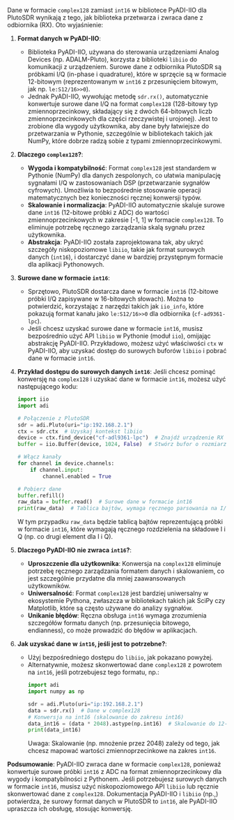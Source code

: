 Dane w formacie `complex128` zamiast `int16` w bibliotece PyADI-IIO dla PlutoSDR wynikają z tego, jak biblioteka przetwarza i zwraca dane z odbiornika (RX). Oto wyjaśnienie:

1. **Format danych w PyADI-IIO**:
   - Biblioteka PyADI-IIO, używana do sterowania urządzeniami Analog Devices (np. ADALM-Pluto), korzysta z biblioteki `libiio` do komunikacji z urządzeniem. Surowe dane z odbiornika PlutoSDR są próbkami I/Q (in-phase i quadrature), które w sprzęcie są w formacie 12-bitowym (reprezentowanym w `int16` z przesunięciem bitowym, jak np. `le:S12/16>>0`).
   - Jednak PyADI-IIO, wywołując metodę `sdr.rx()`, automatycznie konwertuje surowe dane I/Q na format `complex128` (128-bitowy typ zmiennoprzecinkowy, składający się z dwóch 64-bitowych liczb zmiennoprzecinkowych dla części rzeczywistej i urojonej). Jest to zrobione dla wygody użytkownika, aby dane były łatwiejsze do przetwarzania w Pythonie, szczególnie w bibliotekach takich jak NumPy, które dobrze radzą sobie z typami zmiennoprzecinkowymi.

2. **Dlaczego `complex128`?**:
   - **Wygoda i kompatybilność**: Format `complex128` jest standardem w Pythonie (NumPy) dla danych zespolonych, co ułatwia manipulację sygnałami I/Q w zastosowaniach DSP (przetwarzanie sygnałów cyfrowych). Umożliwia to bezpośrednie stosowanie operacji matematycznych bez konieczności ręcznej konwersji typów.
   - **Skalowanie i normalizacja**: PyADI-IIO automatycznie skaluje surowe dane `int16` (12-bitowe próbki z ADC) do wartości zmiennoprzecinkowych w zakresie [-1, 1] w formacie `complex128`. To eliminuje potrzebę ręcznego zarządzania skalą sygnału przez użytkownika.
   - **Abstrakcja**: PyADI-IIO została zaprojektowana tak, aby ukryć szczegóły niskopoziomowe `libiio`, takie jak format surowych danych (`int16`), i dostarczyć dane w bardziej przystępnym formacie dla aplikacji Pythonowych.

3. **Surowe dane w formacie `int16`**:
   - Sprzętowo, PlutoSDR dostarcza dane w formacie `int16` (12-bitowe próbki I/Q zapisywane w 16-bitowych słowach). Można to potwierdzić, korzystając z narzędzi takich jak `iio_info`, które pokazują format kanału jako `le:S12/16>>0` dla odbiornika (`cf-ad9361-lpc`).[](https://wiki.analog.com/resources/tools-software/linux-software/libiio/iio_readdev)
   - Jeśli chcesz uzyskać surowe dane w formacie `int16`, musisz bezpośrednio użyć API `libiio` w Pythonie (moduł `iio`), omijając abstrakcję PyADI-IIO. Przykładowo, możesz użyć właściwości `ctx` w PyADI-IIO, aby uzyskać dostęp do surowych buforów `libiio` i pobrać dane w formacie `int16`.

4. **Przykład dostępu do surowych danych `int16`**:
   Jeśli chcesz pominąć konwersję na `complex128` i uzyskać dane w formacie `int16`, możesz użyć następującego kodu:

   ```python
   import iio
   import adi

   # Połączenie z PlutoSDR
   sdr = adi.Pluto(uri="ip:192.168.2.1")
   ctx = sdr.ctx  # Uzyskaj kontekst libiio
   device = ctx.find_device("cf-adl9361-lpc")  # Znajdź urządzenie RX
   buffer = iio.Buffer(device, 1024, False)  # Stwórz bufor o rozmiarze 1024 próbek

   # Włącz kanały
   for channel in device.channels:
       if channel.input:
           channel.enabled = True

   # Pobierz dane
   buffer.refill()
   raw_data = buffer.read()  # Surowe dane w formacie int16
   print(raw_data)  # Tablica bajtów, wymaga ręcznego parsowania na I/Q
   ```

   W tym przypadku `raw_data` będzie tablicą bajtów reprezentującą próbki w formacie `int16`, które wymagają ręcznego rozdzielenia na składowe I i Q (np. co drugi element dla I i Q).

5. **Dlaczego PyADI-IIO nie zwraca `int16`?**:
   - **Uproszczenie dla użytkownika**: Konwersja na `complex128` eliminuje potrzebę ręcznego zarządzania formatem danych i skalowaniem, co jest szczególnie przydatne dla mniej zaawansowanych użytkowników.
   - **Uniwersalność**: Format `complex128` jest bardziej uniwersalny w ekosystemie Pythona, zwłaszcza w bibliotekach takich jak SciPy czy Matplotlib, które są często używane do analizy sygnałów.
   - **Unikanie błędów**: Ręczna obsługa `int16` wymaga zrozumienia szczegółów formatu danych (np. przesunięcia bitowego, endianness), co może prowadzić do błędów w aplikacjach.

6. **Jak uzyskać dane w `int16`, jeśli jest to potrzebne?**:
   - Użyj bezpośredniego dostępu do `libiio`, jak pokazano powyżej.
   - Alternatywnie, możesz skonwertować dane `complex128` z powrotem na `int16`, jeśli potrzebujesz tego formatu, np.:
     ```python
     import adi
     import numpy as np

     sdr = adi.Pluto(uri="ip:192.168.2.1")
     data = sdr.rx()  # Dane w complex128
     # Konwersja na int16 (skalowanie do zakresu int16)
     data_int16 = (data * 2048).astype(np.int16)  # Skalowanie do 12-bitowego zakresu
     print(data_int16)
     ```
     Uwaga: Skalowanie (np. mnożenie przez 2048) zależy od tego, jak chcesz mapować wartości zmiennoprzecinkowe na zakres `int16`.

**Podsumowanie**:
PyADI-IIO zwraca dane w formacie `complex128`, ponieważ konwertuje surowe próbki `int16` z ADC na format zmiennoprzecinkowy dla wygody i kompatybilności z Pythonem. Jeśli potrzebujesz surowych danych w formacie `int16`, musisz użyć niskopoziomowego API `libiio` lub ręcznie skonwertować dane z `complex128`. Dokumentacja PyADI-IIO i `libiio` (np.,) potwierdza, że surowy format danych w PlutoSDR to `int16`, ale PyADI-IIO upraszcza ich obsługę, stosując konwersję.[](https://wiki.analog.com/resources/tools-software/linux-software/libiio/iio_readdev)[](https://analogdevicesinc.github.io/pyadi-iio/libiio.html)
